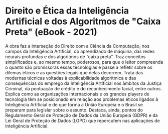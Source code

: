 # Direito e Ética da Inteligência Artificial e dos Algoritmos de "Caixa Preta"  (eBook - 2021)

A obra faz a interseção do Direito com a Ciência da Computação, nos campos da Inteligência Artificial, do aprendizado de máquina, das redes neurais profundas e dos algoritmos de “caixa preta”. Traz conceitos simplificados e, ao mesmo tempo, poderosos, para que o leitor compreenda o quanto são promissoras essas tecnologias e passe a refletir sobre os dilemas éticos e as questões legais que delas decorrem. Trata das modernas técnicas voltadas à explicabilidade algorítmica e das consequências do emprego da Inteligência Artificial nos âmbitos da Justiça Criminal, da pontuação de crédito e do reconhecimento facial, entre outros. Explica como as organizações internacionais e os grandes players de tecnologia têm se posicionado em relação aos problemas éticos ligados à Inteligência Artificial e de que forma a União Europeia e o Brasil se preparam para legislar sobre o assunto. Destaca, ainda, pontos do Regulamento Geral de Proteção de Dados da União Europeia (GDPR) e da Lei Geral de Proteção de Dados (LGPD) que repercutem nas aplicações de Inteligência Artificial.
